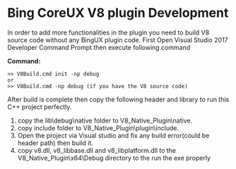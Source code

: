 # **Bing CoreUX V8 plugin Development** #

In order to add more functionalities in the plugin you need to build V8 source code without any BingUX plugin code. First Open Visual Studio 2017 Developer Command Prompt then execute following command

**Command:**
```
>> V8Build.cmd init -np debug
or
>> V8Build.cmd -np debug (if you have the V8 source code)
```

After build is complete then copy the following header and library to run this C++ project perfectly.

1. copy the lib\debug\native folder to V8_Native_Plugin\native.
2. copy include folder to V8_Native_Plugin\plugin\include.
3. Open the project via Visual studio and fix any build error(could be header path) then build it.
4. copy v8.dll, v8_libbase.dll and v8_libplatform.dll to the V8_Native_Plugin\x64\Debug directory to the run the exe properly